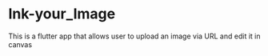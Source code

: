 # Ink-your_Image
This is a flutter app that allows user to upload an image via URL and edit it in canvas

